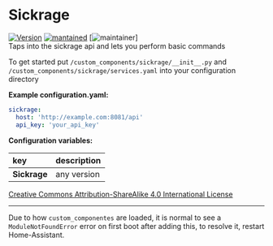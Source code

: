# Sickrage
  
[![Version](https://img.shields.io/badge/version-0.0.1-green.svg?style=for-the-badge)](#) [![mantained](https://img.shields.io/maintenance/yes/2018.svg?style=for-the-badge)](#) [![maintainer](https://img.shields.io/badge/maintainer-swetoast-blue.svg?style=for-the-badge)]  
Taps into the sickrage api and lets you perform basic commands

To get started put `/custom_components/sickrage/__init__.py` and `/custom_components/sickrage/services.yaml` into your configuration directory   
  
**Example configuration.yaml:**

```yaml
sickrage:
  host: 'http://example.com:8081/api'
  api_key: 'your_api_key'
```

**Configuration variables:**  
  
key | description  
:--- | :---  
**Sickrage** | any version  
  
  
[Creative Commons Attribution-ShareAlike 4.0 International License](https://creativecommons.org/licenses/by-sa/4.0/)  
***
Due to how `custom_componentes` are loaded, it is normal to see a `ModuleNotFoundError` error on first boot after adding this, to resolve it, restart Home-Assistant.
